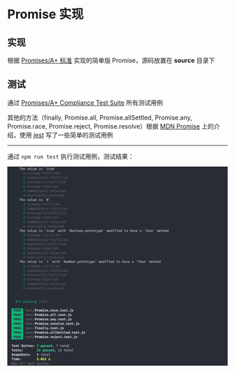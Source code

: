 # Promise 实现

## 实现

根据 [Promises/A+ 标准](https://promisesaplus.com/) 实现的简单版 Promise，源码放置在 **source** 目录下

## 测试

通过 [Promises/A+ Compliance Test Suite](https://github.com/promises-aplus/promises-tests) 所有测试用例

其他的方法（finally, Promise.all, Promise.allSettled, Promise.any, Promise.race, Promise.reject, Promise.resolve）根据 [MDN Promise](https://developer.mozilla.org/zh-CN/docs/Web/JavaScript/Reference/Global_Objects/Promise) 上的介绍，使用 [jest](https://jestjs.io/en/) 写了一些简单的测试用例

---

通过 `npm run test` 执行测试用例，测试结果：

<img src="./static/test.jpg" width="520px">
